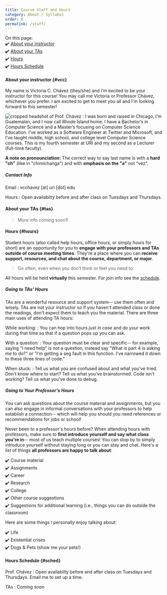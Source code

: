 ```yaml
---
title: Course Staff and Hours
category: About / Syllabus
order: 0
permalink: /staff/
---
```

On this page:  
✔️ [About your instructor](#vcc)  
✔️ [About your TAs](#tas)  
✔️ [Hours](#hours)  
✔️ [Hours Schedule](#sched)

#### About your instructor {#vcc}
My name is Victoria C. Chávez (they/she) and I’m excited to be your instructor for this course! You may call me Victoria or Professor Chávez, whichever you prefer. I am excited to get to meet you all and I'm looking forward to this semester!

![cropped headshot of Prof. Chávez](/2-about/vcc.jpg)
: I was born and raised in Chicago, I’m Guatemalan, and I now call Rhode Island home. I have a Bachelor’s in Computer Science and a Master’s focusing on Computer Science Education. I’ve worked as a Software Engineer at Twitter and Microsoft, and I’ve taught middle, high school, and college level Computer Science courses. This is my fourth semester at URI and my second as a Lecturer (full-time faculty).

**A note on pronounciation:** The correct way to say last name is with a **hard "ch"** (like in "chimichanga") and with **emphasis on the "a"** not "vez".

##### Contact Info

Email
: vcchavez [at] uri [dot] edu 

Hours
: Open availabilty before and after class on Tuesdays and Thursdays.

#### About your TAs {#tas}
> More info coming soon1!

#### Hours {#hours}
Student hours (also called help hours, office hours, or simply hours for short) are an opportunity for you to **engage with your professors and TAs outside of course meeting times**. They're a place where you can **receive support, resources, and chat about the course, department, or major**. 

> Go often, even when you don’t think or feel you need to.

All hours will be held **virtually** this semester. For join info see the [schedule](#sched).

##### Going to TAs' Hours
TAs are a wonderful resource and support system-- use them often and wisely. TAs are not your instructor so if you haven't attended class or done the readings, don't expect them to teach you the material. There are three main uses of attending TA hours:

While working:
: You can hop into hours *just in case* and do your work during that time so that if a question pops up you can ask.

With a question:
: Your question must be clear and specific-- for example, saying "I need help" is not a question, instead say "What is part 4 is asking me to do?" or "I'm getting a seg fault in this function. I've narrowed it down to these three lines of code."

When stuck:
: Tell us what you are confused about and what you've tried. Don't know where to start? Tell us what you've brainstormed. Code isn't working? Tell us what you've done to debug.

##### Going to Your Professor's Hours
You can ask questions about the course material and assignments, but you can also engage in informal conversations with your professors to help establish a connection-- which will help you should you need references or recommendations for jobs or school! 

Never been to a professor's hours before? When attending hours with professors, make sure to **first introduce yourself and say what class you're in**-- most of us teach multiple courses! You can stop by to simply introduce yourself without staying long or you can stay and chat. Here's a list of things **all professors are happy to talk about**:

✔️ Course material  
✔️ Assignments  
✔️ Career  
✔️ Research  
✔️ College  
✔️ Other course suggestions  
✔️ Suggestions for additional learning (i.e., things you can do outside the classroom)  

Here are some things I personally enjoy talking about:

✔️ Life  
✔️ Existential crises  
✔️ Dogs & Pets (show me your pets!)

#### Hours Schedule {#sched}
Prof. Chávez
: Open availabilty before and after class on Tuesdays and Thursdays. Email me to set up a time.

TAs
: Coming soon